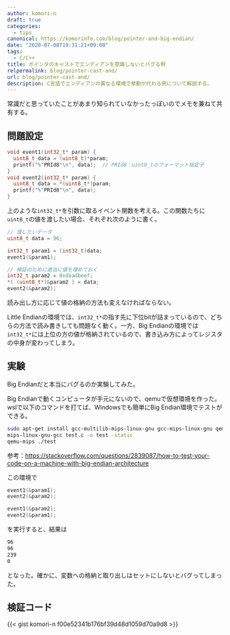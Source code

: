 ```yaml
---
author: komori-n
draft: true
categories:
  - tips
canonical: https://komorinfo.com/blog/pointer-and-big-endian/
date: "2020-07-08T19:31:21+09:00"
tags:
  - C/C++
title: ポインタのキャストでエンディアンを意識しないとバグる例
relpermalink: blog/pointer-cast-and/
url: blog/pointer-cast-and/
description: C言語でエンディアンの異なる環境で挙動が代わる例について解説する。
---
```


常識だと思っていたことがあまり知られていなかったっぽいのでメモを兼ねて共有する。

## 問題設定

```c
void event1(int32_t* param) {
  uint8_t data = (uint8_t)*param;
  printf("%"PRId8"\n", data);  // PRId8：uint8_tのフォーマット指定子
}
void event2(int32_t* param) {
  uint8_t data = *(uint8_t*)param;
  printf("%"PRId8"\n", data);
}
```

上のような`int32_t*`を引数に取るイベント関数を考える。この関数たちに`uint8_t`の値を渡したい場合、それぞれ次のように書く。

```c
// 渡したいデータ
uint8_t data = 96;

int32_t param1 = (int32_t)data;
event1(&param1);

// 検証のために適当に値を埋めておく
int32_t param2 = 0xdeadbeef;
*( (uint8_t*)&param2 ) = data;
event2(&param2);
```

読み出し方に応じて値の格納の方法も変えなければならない。

Little Endianの環境では、`int32_t*`の指す先に下位bitが詰まっているので、どちらの方法で読み書きしても問題なく動く。一方、Big Endianの環境では`int32_t*`には上位の方の値が格納されているので、書き込み方によってレジスタの中身が変わってしまう。

## 実験

Big Endianだと本当にバグるのか実験してみた。

Big Endianで動くコンピュータが手元にないので、qemuで仮想環境を作った。wslで以下のコマンドを打てば、Windowsでも簡単にBig Endian環境でテストができる。

```sh
sudo apt-get install gcc-multilib-mips-linux-gnu gcc-mips-linux-gnu qemu-user
mips-linux-gnu-gcc test.c -o test -static
qemu-mips ./test
```

参考：<https://stackoverflow.com/questions/2839087/how-to-test-your-code-on-a-machine-with-big-endian-architecture>

この環境で

```c
event1(&param1);
event2(&param2);

event1(&param2);
event2(&param1);
```

を実行すると、結果は

```sh
96
96
239
0
```

となった。確かに、変数への格納と取り出しはセットにしないとバグってしまった。

## 検証コード

{{< gist komori-n f00e52341b176bf39d48d1059d70a9d8 >}}
